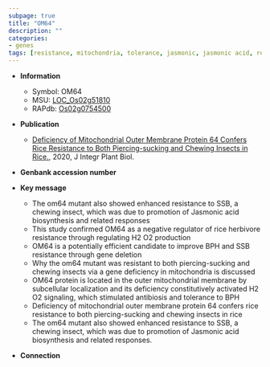 ```yaml
---
subpage: true
title: "OM64"
description: ""
categories:
- genes
tags: [resistance, mitochondria, tolerance, jasmonic, jasmonic acid, resistant, insect, insect resistance]
---
```


* **Information**  
    + Symbol: OM64  
    + MSU: [LOC_Os02g51810](http://rice.plantbiology.msu.edu/cgi-bin/ORF_infopage.cgi?orf=LOC_Os02g51810)  
    + RAPdb: [Os02g0754500](http://rapdb.dna.affrc.go.jp/viewer/gbrowse_details/irgsp1?name=Os02g0754500)  

* **Publication**  
    + [Deficiency of Mitochondrial Outer Membrane Protein 64 Confers Rice Resistance to  Both Piercing-sucking and Chewing Insects in Rice.](http://www.ncbi.nlm.nih.gov/pubmed?term=Deficiency+of+Mitochondrial+Outer+Membrane+Protein+64+Confers+Rice+Resistance+to++Both+Piercing-sucking+and+Chewing+Insects+in+Rice.%5BTitle%5D), 2020, J Integr Plant Biol.

* **Genbank accession number**  

* **Key message**  
    + The om64 mutant also showed enhanced resistance to SSB, a chewing insect, which was due to promotion of Jasmonic acid biosynthesis and related responses
    + This study confirmed OM64 as a negative regulator  of rice herbivore resistance through regulating H2 O2 production
    + OM64 is a potentially efficient candidate to improve BPH and SSB resistance through gene deletion
    + Why the om64 mutant was resistant to both piercing-sucking and chewing  insects via a gene deficiency in mitochondria is discussed
    + OM64 protein is located in the outer mitochondrial membrane by subcellular localization and its deficiency constitutively activated H2 O2 signaling, which stimulated antibiosis and tolerance to BPH
    + Deficiency of mitochondrial outer membrane protein 64 confers rice resistance to both piercing-sucking and chewing insects in rice
    + The om64 mutant also showed enhanced resistance to SSB, a chewing insect, which was due to promotion of Jasmonic acid biosynthesis and related responses.

* **Connection**  



